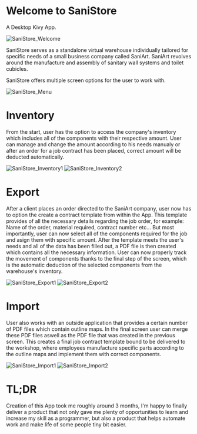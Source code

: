 # Welcome to SaniStore
A Desktop Kivy App.

![SaniStore_Welcome](https://github.com/danielbejcek/SaniStore/assets/128977793/ea554192-1b3c-4ae5-a1f0-ccd3bc69e644)

SaniStore serves as a standalone virtual warehouse individually tailored for specific needs of a small business company called SaniArt.
SaniArt revolves around the manufacture and assembly of sanitary wall systems and toilet cubicles.

SaniStore offers multiple screen options for the user to work with.

![SaniStore_Menu](https://github.com/danielbejcek/SaniStore/assets/128977793/cc1d454c-5cb2-4120-930b-3723947dfd6d)

# Inventory
  From the start, user has the option to access the company's inventory which includes all of the components with their respective amount. 
User can manage and change the amount according to his needs manualy or after an order for a job contract has been placed, correct amount will be deducted automatically.

![SaniStore_Inventory1](https://github.com/danielbejcek/SaniStore/assets/128977793/ef37232d-8d7c-48e2-b596-380e571b62db)
![SaniStore_Inventory2](https://github.com/danielbejcek/SaniStore/assets/128977793/74a5a178-ab8f-4cd6-b5cd-c5d9be7de598)

# Export
  After a client places an order directed to the SaniArt company, user now has to option the create a contract template from within the App.
This template provides of all the necessary details regarding the job order, for example: Name of the order, material required, contract number etc...
But most importantly, user can now select all of the components required for the job and asign them with specific amount. 
After the template meets the user's needs and all of the data has been filled out, a PDF file is then created which contains all the necessary information.
User can now properly track the movement of components thanks to the final step of the screen, which is the automatic deduction of the selected components from the warehouse's inventory.

![SaniStore_Export1](https://github.com/danielbejcek/SaniStore/assets/128977793/a43729a8-c0ae-4186-8d5c-950eba30a52d)
![SaniStore_Export2](https://github.com/danielbejcek/SaniStore/assets/128977793/e47db2c9-ea15-446b-9240-afc119b341c0)

# Import
  User also works with an outside application that provides a certain number of PDF files which contain outline maps. 
In the final screen user can merge these PDF files aswell as the PDF file that was created in the previous screen. 
This creates a final job contract template bound to be delivered to the workshop, where employees manufacture specific parts according to the outline maps and implement them with correct components.

![SaniStore_Import1](https://github.com/danielbejcek/SaniStore/assets/128977793/5189d816-cb2b-4d31-8838-81e00c312565)
![SaniStore_Import2](https://github.com/danielbejcek/SaniStore/assets/128977793/cf2eca29-16df-4490-a641-2dc19b8e5d7f)

# TL;DR
Creation of this App took me roughly around 3 months, I'm happy to finally deliver a product that not only gave me plenty of opportunities to learn and increase my skill as a programmer, but also a product that helps automate work and make life of some people tiny bit easier.
